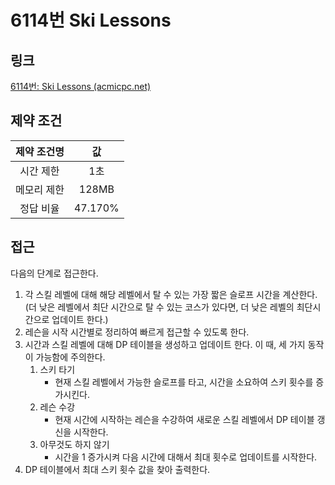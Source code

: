 # 6114번 Ski Lessons

## 링크

[6114번: Ski Lessons (acmicpc.net)](https://www.acmicpc.net/problem/6114)

## 제약 조건

| 제약 조건명 |   값    |
| :---------: | :-----: |
|  시간 제한  |   1초   |
| 메모리 제한 |  128MB  |
|  정답 비율  | 47.170% |

## 접근

다음의 단계로 접근한다.

1. 각 스킬 레벨에 대해 해당 레벨에서 탈 수 있는 가장 짧은 슬로프 시간을 계산한다. (더 낮은 레벨에서 최단 시간으로 탈 수 있는 코스가 있다면, 더 낮은 레벨의 최단시간으로 업데이트 한다.)
2. 레슨을 시작 시간별로 정리하여 빠르게 접근할 수 있도록 한다.
3. 시간과 스킬 레벨에 대해 DP 테이블을 생성하고 업데이트 한다. 이 때, 세 가지 동작이 가능함에 주의한다.
   1. 스키 타기 
      - 현재 스킬 레벨에서 가능한 슬로프를 타고, 시간을 소요하여 스키 횟수를 증가시킨다.
   2. 레슨 수강
      - 현재 시간에 시작하는 레슨을 수강하여 새로운 스킬 레벨에서 DP 테이블 갱신을 시작한다.
   3. 아무것도 하지 않기
      - 시간을 1 증가시켜 다음 시간에 대해서 최대 횟수로 업데이트를 시작한다.
4. DP 테이블에서 최대 스키 횟수 값을 찾아 출력한다.
